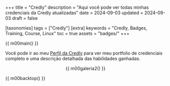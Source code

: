 +++
title = "Credly"
description = "Aqui você pode ver todas minhas credenciais da Credly atualizadas"
date = 2024-09-03
updated = 2024-09-03
draft = false

[taxonomies]
tags = ["Credly"]
[extra]
keywords = "Credly, Badges, Training, Course, Linux"
toc = true
assets = "badges/"
+++

{{ m00main() }}

Você pode ir ao meu [Perfil da Credly](https://www.credly.com/users/luis-ricardo-martinez-diaz) para ver meu portfolio de credenciais completo e uma descrição detalhada das habilidades ganhadas.

<div style="text-align: center;">

{{ m00galeria2() }}

</div>

{{ m00backtop() }}
